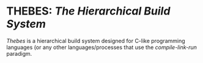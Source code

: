 # THEBES: _The Hierarchical Build System_

_Thebes_ is a hierarchical build system designed for C-like programming languages (or any other languages/processes that use the _compile-link-run_ paradigm.
